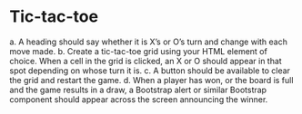 # Tic-tac-toe
a. A heading should say whether it is X’s or O’s turn and change with each move made.
b. Create a tic-tac-toe grid using your HTML element of choice. When a cell in the grid is clicked, an X or O should 
appear in that spot depending on whose turn it is.
c. A button should be available to clear the grid and restart the game.
d. When a player has won, or the board is full and the game results in a draw, a 
Bootstrap alert or similar Bootstrap component should appear across the screen announcing the winner.
